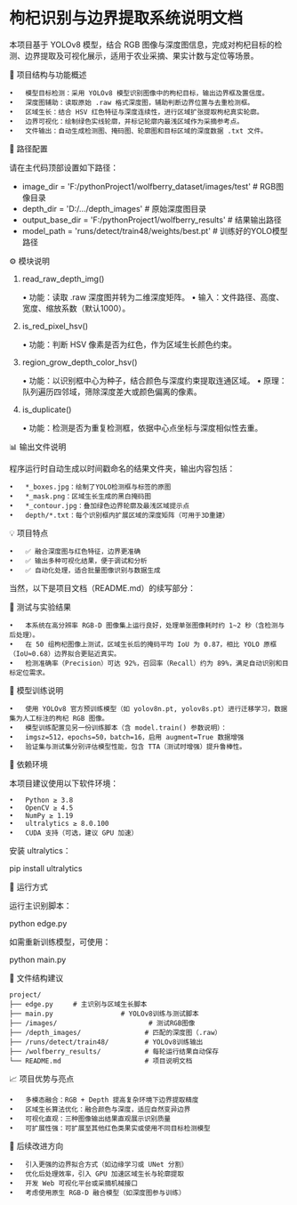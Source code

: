 # 枸杞识别与边界提取系统说明文档

本项目基于 YOLOv8 模型，结合 RGB 图像与深度图信息，完成对枸杞目标的检测、边界提取及可视化展示，适用于农业采摘、果实计数与定位等场景。

📌 项目结构与功能概述

	•	模型目标检测：采用 YOLOv8 模型识别图像中的枸杞目标，输出边界框及置信度。
	•	深度图辅助：读取原始 .raw 格式深度图，辅助判断边界位置与去重检测框。
	•	区域生长：结合 HSV 红色特征与深度连续性，进行区域扩张提取枸杞真实轮廓。
	•	边界可视化：绘制绿色实线轮廓，并标记轮廓内最浅区域作为采摘参考点。
	•	文件输出：自动生成检测图、掩码图、轮廓图和目标区域的深度数据 .txt 文件。

📁 路径配置

请在主代码顶部设置如下路径：

- image_dir = 'F:/pythonProject1/wolfberry_dataset/images/test'       # RGB图像目录
- depth_dir = 'D:/.../depth_images'                                   # 原始深度图目录
- output_base_dir = 'F:/pythonProject1/wolfberry_results'             # 结果输出路径
- model_path = 'runs/detect/train48/weights/best.pt'                  # 训练好的YOLO模型路径

⚙️ 模块说明

1. read_raw_depth_img()

	•	功能：读取 .raw 深度图并转为二维深度矩阵。
	•	输入：文件路径、高度、宽度、缩放系数（默认1000）。

2. is_red_pixel_hsv()

	•	功能：判断 HSV 像素是否为红色，作为区域生长颜色约束。

3. region_grow_depth_color_hsv()

	•	功能：以识别框中心为种子，结合颜色与深度约束提取连通区域。
	•	原理：队列遍历四邻域，筛除深度差大或颜色偏离的像素。

4. is_duplicate()

	•	功能：检测是否为重复检测框，依据中心点坐标与深度相似性去重。

📊 输出文件说明

程序运行时自动生成以时间戳命名的结果文件夹，输出内容包括：

	•	*_boxes.jpg：绘制了YOLO检测框与标签的原图
	•	*_mask.png：区域生长生成的黑白掩码图
	•	*_contour.jpg：叠加绿色边界轮廓及最浅区域提示点
	•	depth/*.txt：每个识别框内扩展区域的深度矩阵（可用于3D重建）

💡 项目特点

	•	✅ 融合深度图与红色特征，边界更准确
	•	✅ 输出多种可视化结果，便于调试和分析
	•	✅ 自动化处理，适合批量图像识别与数据生成

当然，以下是项目文档（README.md）的续写部分：

🧪 测试与实验结果

	•	本系统在高分辨率 RGB-D 图像集上运行良好，处理单张图像耗时约 1~2 秒（含检测与后处理）。
	•	在 50 组枸杞图像上测试，区域生长后的掩码平均 IoU 为 0.87，相比 YOLO 原框（IoU≈0.68）边界拟合更贴近真实。
	•	检测准确率（Precision）可达 92%，召回率（Recall）约为 89%，满足自动识别和目标定位需求。

📌 模型训练说明

	•	使用 YOLOv8 官方预训练模型（如 yolov8n.pt, yolov8s.pt）进行迁移学习，数据集为人工标注的枸杞 RGB 图像。
	•	模型训练配置见另一份训练脚本（含 model.train() 参数说明）：
	•	imgsz=512，epochs=50，batch=16，启用 augment=True 数据增强
	•	验证集与测试集分别评估模型性能，包含 TTA（测试时增强）提升鲁棒性。

🔧 依赖环境

本项目建议使用以下软件环境：

	•	Python ≥ 3.8
	•	OpenCV ≥ 4.5
	•	NumPy ≥ 1.19
	•	ultralytics ≥ 8.0.100
	•	CUDA 支持（可选，建议 GPU 加速）

安装 ultralytics：

pip install ultralytics

📎 运行方式

运行主识别脚本：

python edge.py

如需重新训练模型，可使用：

python main.py

📁 文件结构建议
~~~
project/
├── edge.py     # 主识别与区域生长脚本
├── main.py                 # YOLOv8训练与测试脚本
├── /images/                       # 测试RGB图像
├── /depth_images/                # 匹配的深度图（.raw）
├── /runs/detect/train48/         # YOLOv8训练输出
├── /wolfberry_results/           # 每轮运行结果自动保存
└── README.md                     # 项目说明文档
~~~

📈 项目优势与亮点

	•	多模态融合：RGB + Depth 提高复杂环境下边界提取精度
	•	区域生长算法优化：融合颜色与深度，适应自然变异边界
	•	可视化直观：三种图像输出结果直观展示识别质量
	•	可扩展性强：可扩展至其他红色类果实或使用不同目标检测模型

📌 后续改进方向

	•	引入更强的边界拟合方式（如边缘学习或 UNet 分割）
	•	优化后处理效率，引入 GPU 加速区域生长与轮廓提取
	•	开发 Web 可视化平台或采摘机械接口
	•	考虑使用原生 RGB-D 融合模型（如深度图参与训练）
